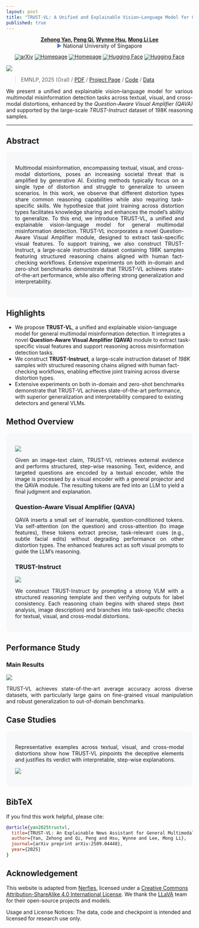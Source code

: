 ```yaml
---
layout: post
title: "TRUST-VL: A Unified and Explainable Vision–Language Model for General Multimodal Misinformation Detection"
published: true
---
```


<p align="center">
  <strong>
    <a href="https://yanzehong.github.io/">Zehong Yan</a>, <a href="https://pengqi.website/">Peng Qi</a>, <a href="https://www.comp.nus.edu.sg/~whsu/">Wynne Hsu</a>, <a href="https://www.comp.nus.edu.sg/~leeml/">Mong Li Lee</a>
  </strong>
  <br>
  <b style="color:#5280BF; font-weight:normal">▶ </b>National University of Singapore
</p>


<div align="center" style="line-height: 1;">
  <a href="https://arxiv.org/abs/2509.04448"> 
    <img alt="arXiv" src="https://img.shields.io/badge/arXiv-Paper-B31B1B?logo=arXiv&labelColor=grey"/></a> 
  <a href="https://yanzehong.github.io/trust-vl/" target="_blank"><img alt="Homepage"
    src="https://img.shields.io/badge/TRUST--VL-Homepage-7289da?logo=googlegemini&logoColor=white&color=886FBF"/></a>
  <a href="https://github.com/YanZehong/TRUST-VL" target="_blank"><img alt="Homepage"
    src="https://img.shields.io/badge/Code-Data-7289da?logo=github&logoColor=white&color=7289da"/></a>
  <a href="https://huggingface.co/NUSryan/TRUST-VL-13b-task" target="_blank"><img alt="Hugging Face"
    src="https://img.shields.io/badge/%F0%9F%A4%97%20Hugging%20Face-TRUST--VL-ffc107?color=FFD21E&logoColor=white"/></a>
  <a href="https://huggingface.co/datasets/NUSryan/TRUST-Instruct" target="_blank"><img alt="Hugging Face"
    src="https://img.shields.io/badge/%F0%9F%A4%97%20Hugging%20Face-TRUST--Instruct-ffc107?color=ffc107&logoColor=white"/></a>
</div>



<p align="center">
<div class="img-div-any-width" markdown="0">
  <image src="/images/TRUST-VL/abilities.png"/>
</div>
</p>


<blockquote class='subtle'>
  EMNLP, 2025 (Oral) / <a href="https://arxiv.org/abs/2509.04448">PDF</a> / <a href="https://yanzehong.github.io/trust-vl/">Project Page</a> / <a href="https://github.com/YanZehong/TRUST-VL">Code</a> / <a href="https://github.com/YanZehong/TRUST-VL/data">Data</a>
</blockquote>


<p align="justify">
We present a unified and explainable vision–language model for various multimodal misinformation detection tasks across textual, visual, and cross-modal distortions, enhanced by the <i>Question-Aware Visual Amplifier (QAVA)</i> and supported by the large-scale <i>TRUST-Instruct</i> dataset of 198K reasoning samples.
</p>
<!--more-->


<!-- Local styles for section blocks -->
<style>
.section-grey  { background: #f6f8fa; padding: 1.25rem 1.5rem; border-radius: 12px; }
.section-spacer { height: 12px; }
</style>


---

## Abstract
<div class="section-grey" markdown="1">
<p align="justify">
Multimodal misinformation, encompassing textual, visual, and cross-modal distortions, poses an increasing societal threat that is amplified by generative AI. Existing methods typically focus on a single type of distortion and struggle to generalize to unseen scenarios. In this work, we observe that different distortion types share common reasoning capabilities while also requiring task-specific skills. We hypothesize that joint training across distortion types facilitates knowledge sharing and enhances the model’s ability to generalize. To this end, we introduce TRUST-VL, a unified and explainable vision-language model for general multimodal misinformation detection. TRUST-VL incorporates a novel Question-Aware Visual Amplifier module, designed to extract task-specific visual features. To support training, we also construct TRUST-Instruct, a large-scale instruction dataset containing 198K samples featuring structured reasoning chains aligned with human fact-checking workflows. Extensive experiments on both in-domain and zero-shot benchmarks demonstrate that TRUST-VL achieves state-of-the-art performance, while also offering strong generalization and interpretability.
</p>

</div>

## Highlights
- We propose **TRUST-VL**, a unified and explainable vision-language model for general multimodal misinformation detection. It integrates a novel **Question-Aware Visual Amplifier (QAVA)** module to extract task-specific visual features and support reasoning across misinformation detection tasks.
- We construct **TRUST-Instruct**, a large-scale instruction dataset of _198K_ samples with structured reasoning chains aligned with human fact-checking workflows, enabling effective joint training across diverse distortion types.
- Extensive experiments on both in-domain and zero-shot benchmarks demonstrate that TRUST-VL achieves state-of-the-art performance, with superior generalization and interpretability compared to existing detectors and general VLMs.


## Method Overview
<div class="section-grey" markdown="1">
<p align="center">
<div class="img-div-any-width" markdown="0">
  <image src="/images/TRUST-VL/framework.png"/>
</div>
</p>


<p align="justify">
Given an image–text claim, TRUST-VL retrieves external evidence and performs structured, step-wise reasoning. Text, evidence, and targeted questions are encoded by a textual encoder, while the image is processed by a visual encoder with a general projector and the QAVA module. The resulting tokens are fed into an LLM to yield a final judgment and explanation.
</p>


### Question-Aware Visual Amplifier (QAVA)
<p align="justify">
QAVA inserts a small set of learnable, question-conditioned tokens. Via self-attention (on the question) and cross-attention (to image features), these tokens extract precise, task-relevant cues (e.g., subtle facial edits) without degrading performance on other distortion types. The enhanced features act as soft visual prompts to guide the LLM’s reasoning.
</p>


### TRUST-Instruct

<p align="center">
<div class="img-div-any-width" markdown="0">
  <image src="/images/TRUST-VL/trust-instruct.png"/>
</div>
</p>
    
<p align="justify">
We construct TRUST-Instruct by prompting a strong VLM with a structured reasoning template and then verifying outputs for label consistency. Each reasoning chain begins with shared steps (text analysis, image description) and branches into task-specific checks for textual, visual, and cross-modal distortions.
</p>

</div>

  
## Performance Study

  
### Main Results
<p align="center">
<div class="img-div-any-width" markdown="0">
  <image src="/images/TRUST-VL/results.png"/>
</div>
</p>

<p align="justify">
TRUST-VL achieves state-of-the-art average accuracy across diverse datasets, with particularly large gains on fine-grained visual manipulation and robust generalization to out-of-domain benchmarks.
</p>


## Case Studies
<div class="section-grey" markdown="1">
<p align="justify">
Representative examples across textual, visual, and cross-modal distortions show how TRUST-VL pinpoints the deceptive elements and justifies its verdict with interpretable, step-wise explanations.
</p>


<p align="center">
<div class="img-div-any-width" markdown="0">
  <image src="/images/TRUST-VL/case.png"/>
</div>
</p>

</div>

## BibTeX
If you find this work helpful, please cite:

```bibtex
@article{yan2025trustvl,
  title={TRUST-VL: An Explainable News Assistant for General Multimodal Misinformation Detection},
  author={Yan, Zehong and Qi, Peng and Hsu, Wynne and Lee, Mong Li},
  journal={arXiv preprint arXiv:2509.04448},
  year={2025}
}
```


## Acknowledgement
<footer class="footer" style="text-align: left;">
  <p>
    This website is adapted from <a href="https://github.com/nerfies/nerfies.github.io">Nerfies</a>, licensed under a <a rel="license" href="http://creativecommons.org/licenses/by-sa/4.0/" target="_blank">Creative Commons Attribution-ShareAlike 4.0 International License</a>. We thank the <a href="https://github.com/haotian-liu/LLaVA">LLaVA</a> team for their open-source projects and models. 
  </p>

  <p>
    Usage and License Notices: The data, code and checkpoint is intended and licensed for research use only. 
  </p>
</footer>
